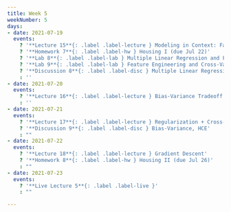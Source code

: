 ```yaml
---
title: Week 5
weekNumber: 5
days:
- date: 2021-07-19
  events:
    ? '**Lecture 15**{: .label .label-lecture } Modeling in Context: Fairness in Housing Appraisal'
    ? '**Homework 7**{: .label .label-hw } Housing I (due Jul 22)'
    ? '**Lab 8**{: .label .label-lab } Multiple Linear Regression and Feature Engineering (due Jul 24)'
    ? '**Lab 9**{: .label .label-lab } Feature Engineering and Cross-Validation (due Jul 24)'
    ? '**Discussion 8**{: .label .label-disc } Multiple Linear Regression'
    : ''
- date: 2021-07-20
  events:
    ? '**Lecture 16**{: .label .label-lecture } Bias-Variance Tradeoff'
    : ''
- date: 2021-07-21
  events:
    ? '**Lecture 17**{: .label .label-lecture } Regularization + Cross-Validation'
    ? '**Discussion 9**{: .label .label-disc } Bias-Variance, HCE'
    : ""
- date: 2021-07-22
  events:
    ? '**Lecture 18**{: .label .label-lecture } Gradient Descent'
    ? '**Homework 8**{: .label .label-hw } Housing II (due Jul 26)'
    : ""
- date: 2021-07-23
  events:
    ? '**Live Lecture 5**{: .label .label-live }'
    : ""

---
```

